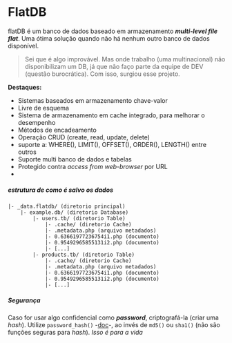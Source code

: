 # FlatDB
flatDB é um banco de dados baseado em armazenamento ***multi-level file flat***. Uma ótima solução quando não há nenhum outro banco de dados disponível.
> Sei que é algo improvável. Mas onde trabalho (uma multinacional) não disponibilizam um DB, já que não faço parte da equipe de DEV (questão burocrática). Com isso, surgiou esse projeto.

**Destaques:**
- Sistemas baseados em armazenamento chave-valor
- Livre de esquema
- Sistema de armazenamento em cache integrado, para melhorar o desempenho
- Métodos de encadeamento
- Operação CRUD (create, read, update, delete)
- suporte a:  WHERE(), LIMIT(), OFFSET(), ORDER(), LENGTH() entre outros
- Suporte multi banco de dados e tabelas
- Protegido contra  *access from web-browser* por URL
- 


##### estrutura de como é salvo os dados
```
|- _data.flatdb/ (diretorio principal)
    |- example.db/ (diretorio Database)
        |- users.tb/ (diretorio Table)
            |- .cache/ (diretorio Cache)
            |- .metadata.php (arquivo metadados)
            |- 0.63661977236754i1.php (documento)
            |- 0.95492965855131i2.php (documento)
            |- [...]
        |- products.tb/ (diretorio Table)
            |- .cache/ (diretorio Cache)
            |- .metadata.php (arquivo metadados)
            |- 0.63661977236754i1.php (documento)
            |- 0.95492965855131i2.php (documento)
            |- [...]
```


##### Segurança
Caso for usar algo confidencial como ***password***, criptografá-la (criar uma *hash*). Utilize `password_hash()` -[doc](http://php.net/manual/en/function.password-hash.php)-, ao invés de  `md5()` ou `sha1()` (não são funções seguras para *hash*). *Isso é para a vida*